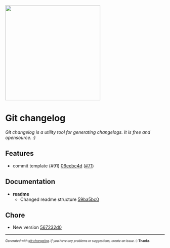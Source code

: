 <img width="300px" src="https://github.com/rafinskipg/git-changelog/raw/master/images/git-changelog-logo.png" />

# Git changelog

_Git changelog is a utility tool for generating changelogs. It is free and opensource. :)_



## Features
  - commit template (#91) [06eebc4d](https://github.com/rafinskipg/git-changelog/commit/06eebc4ddc477842d0e12cf7fb68c5b22814ffbf) ([#71](https://github.com/rafinskipg/git-changelog/issues/71))
  



## Documentation

  - **readme**
    - Changed readme structure [59ba5bc0](https://github.com/rafinskipg/git-changelog/commit/59ba5bc0ab86f39d46a0403d9403351eed0bc692) 
  



## Chore
  - New version [567232d0](https://github.com/rafinskipg/git-changelog/commit/567232d0ee3db9c598c89a2154701dd89f0244e0) 
  




---
<sub><sup>*Generated with [git-changelog](https://github.com/rafinskipg/git-changelog). If you have any problems or suggestions, create an issue.* :) **Thanks** </sub></sup>
